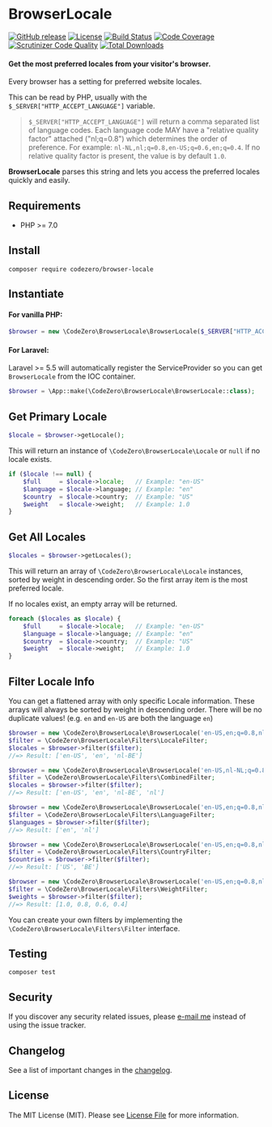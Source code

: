 # BrowserLocale

[![GitHub release](https://img.shields.io/github/release/codezero-be/browser-locale.svg)]()
[![License](https://img.shields.io/packagist/l/codezero/browser-locale.svg)]()
[![Build Status](https://scrutinizer-ci.com/g/codezero-be/browser-locale/badges/build.png?b=master)](https://scrutinizer-ci.com/g/codezero-be/browser-locale/build-status/master)
[![Code Coverage](https://scrutinizer-ci.com/g/codezero-be/browser-locale/badges/coverage.png?b=master)](https://scrutinizer-ci.com/g/codezero-be/browser-locale/?branch=master)
[![Scrutinizer Code Quality](https://scrutinizer-ci.com/g/codezero-be/browser-locale/badges/quality-score.png?b=master)](https://scrutinizer-ci.com/g/codezero-be/browser-locale/?branch=master)
[![Total Downloads](https://img.shields.io/packagist/dt/codezero/browser-locale.svg)](https://packagist.org/packages/codezero/browser-locale)

#### Get the most preferred locales from your visitor's browser.

Every browser has a setting for preferred website locales.

This can be read by PHP, usually with the `$_SERVER["HTTP_ACCEPT_LANGUAGE"]` variable.

> `$_SERVER["HTTP_ACCEPT_LANGUAGE"]` will return a comma separated list of language codes. Each language code MAY have a "relative quality factor" attached ("nl;q=0.8") which determines the order of preference. For example: `nl-NL,nl;q=0.8,en-US;q=0.6,en;q=0.4`. If no relative quality factor is present, the value is by default `1.0`.

**BrowserLocale** parses this string and lets you access the preferred locales quickly and easily.


##  Requirements

- PHP >= 7.0

## Install

```
composer require codezero/browser-locale
```

## Instantiate

#### For vanilla PHP:

``` php
$browser = new \CodeZero\BrowserLocale\BrowserLocale($_SERVER["HTTP_ACCEPT_LANGUAGE"]);
```

#### For Laravel:

Laravel >= 5.5 will automatically register the ServiceProvider so you can get `BrowserLocale` from the IOC container.

```php
$browser = \App::make(\CodeZero\BrowserLocale\BrowserLocale::class);
```

## Get Primary Locale

``` php
$locale = $browser->getLocale();
```

This will return an instance of `\CodeZero\BrowserLocale\Locale` or `null` if no locale exists.

``` php
if ($locale !== null) {
    $full     = $locale->locale;   // Example: "en-US"
    $language = $locale->language; // Example: "en"
    $country  = $locale->country;  // Example: "US"
    $weight   = $locale->weight;   // Example: 1.0
}
```

## Get All Locales

```php
$locales = $browser->getLocales();
```

This will return an array of `\CodeZero\BrowserLocale\Locale` instances, sorted by weight in descending order. So the first array item is the most preferred locale.

If no locales exist, an empty array will be returned.

``` php
foreach ($locales as $locale) {
    $full     = $locale->locale;   // Example: "en-US"
    $language = $locale->language; // Example: "en"
    $country  = $locale->country;  // Example: "US"
    $weight   = $locale->weight;   // Example: 1.0  
}
```

## Filter Locale Info

You can get a flattened array with only specific Locale information. These arrays will always be sorted by weight in descending order. There will be no duplicate values! (e.g. `en` and `en-US` are both the language `en`)

``` php
$browser = new \CodeZero\BrowserLocale\BrowserLocale('en-US,en;q=0.8,nl-NL;q=0.6');
$filter = \CodeZero\BrowserLocale\Filters\LocaleFilter;
$locales = $browser->filter($filter);
//=> Result: ['en-US', 'en', 'nl-BE']

$browser = new \CodeZero\BrowserLocale\BrowserLocale('en-US,nl-NL;q=0.8,nl;q=0.6');
$filter = \CodeZero\BrowserLocale\Filters\CombinedFilter;
$locales = $browser->filter($filter);
//=> Result: ['en-US', 'en', 'nl-BE', 'nl']

$browser = new \CodeZero\BrowserLocale\BrowserLocale('en-US,en;q=0.8,nl-NL;q=0.6');
$filter = \CodeZero\BrowserLocale\Filters\LanguageFilter;
$languages = $browser->filter($filter);
//=> Result: ['en', 'nl']

$browser = new \CodeZero\BrowserLocale\BrowserLocale('en-US,en;q=0.8,nl-NL;q=0.6,nl;q=0.4');
$filter = \CodeZero\BrowserLocale\Filters\CountryFilter;
$countries = $browser->filter($filter);
//=> Result: ['US', 'BE']

$browser = new \CodeZero\BrowserLocale\BrowserLocale('en-US,en;q=0.8,nl-NL;q=0.6,nl;q=0.4');
$filter = \CodeZero\BrowserLocale\Filters\WeightFilter;
$weights = $browser->filter($filter);
//=> Result: [1.0, 0.8, 0.6, 0.4]
```

You can create your own filters by implementing the `\CodeZero\BrowserLocale\Filters\Filter` interface.

## Testing

``` 
composer test
```

## Security

If you discover any security related issues, please [e-mail me](mailto:ivan@codezero.be) instead of using the issue tracker.

## Changelog

See a list of important changes in the [changelog](CHANGELOG.md).

## License

The MIT License (MIT). Please see [License File](LICENSE.md) for more information.
